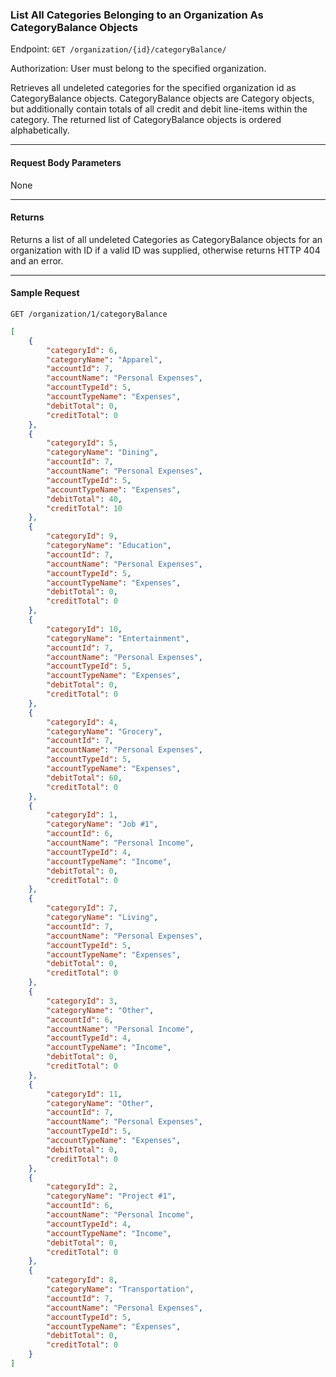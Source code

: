 ### List All Categories Belonging to an Organization As CategoryBalance Objects
Endpoint: `GET /organization/{id}/categoryBalance/`

Authorization: User must belong to the specified organization.

Retrieves all undeleted categories for the specified organization id as CategoryBalance objects. CategoryBalance objects are Category objects, but additionally contain totals of all credit and debit line-items within the category. The returned list of CategoryBalance objects is ordered alphabetically.
___

#### Request Body Parameters
None
___
#### Returns
Returns a list of all undeleted Categories as CategoryBalance objects for an organization with ID if a valid ID was supplied, otherwise returns HTTP 404 and an error.

___

#### Sample Request
`GET /organization/1/categoryBalance`
<br/>


```json
[
    {
        "categoryId": 6,
        "categoryName": "Apparel",
        "accountId": 7,
        "accountName": "Personal Expenses",
        "accountTypeId": 5,
        "accountTypeName": "Expenses",
        "debitTotal": 0,
        "creditTotal": 0
    },
    {
        "categoryId": 5,
        "categoryName": "Dining",
        "accountId": 7,
        "accountName": "Personal Expenses",
        "accountTypeId": 5,
        "accountTypeName": "Expenses",
        "debitTotal": 40,
        "creditTotal": 10
    },
    {
        "categoryId": 9,
        "categoryName": "Education",
        "accountId": 7,
        "accountName": "Personal Expenses",
        "accountTypeId": 5,
        "accountTypeName": "Expenses",
        "debitTotal": 0,
        "creditTotal": 0
    },
    {
        "categoryId": 10,
        "categoryName": "Entertainment",
        "accountId": 7,
        "accountName": "Personal Expenses",
        "accountTypeId": 5,
        "accountTypeName": "Expenses",
        "debitTotal": 0,
        "creditTotal": 0
    },
    {
        "categoryId": 4,
        "categoryName": "Grocery",
        "accountId": 7,
        "accountName": "Personal Expenses",
        "accountTypeId": 5,
        "accountTypeName": "Expenses",
        "debitTotal": 60,
        "creditTotal": 0
    },
    {
        "categoryId": 1,
        "categoryName": "Job #1",
        "accountId": 6,
        "accountName": "Personal Income",
        "accountTypeId": 4,
        "accountTypeName": "Income",
        "debitTotal": 0,
        "creditTotal": 0
    },
    {
        "categoryId": 7,
        "categoryName": "Living",
        "accountId": 7,
        "accountName": "Personal Expenses",
        "accountTypeId": 5,
        "accountTypeName": "Expenses",
        "debitTotal": 0,
        "creditTotal": 0
    },
    {
        "categoryId": 3,
        "categoryName": "Other",
        "accountId": 6,
        "accountName": "Personal Income",
        "accountTypeId": 4,
        "accountTypeName": "Income",
        "debitTotal": 0,
        "creditTotal": 0
    },
    {
        "categoryId": 11,
        "categoryName": "Other",
        "accountId": 7,
        "accountName": "Personal Expenses",
        "accountTypeId": 5,
        "accountTypeName": "Expenses",
        "debitTotal": 0,
        "creditTotal": 0
    },
    {
        "categoryId": 2,
        "categoryName": "Project #1",
        "accountId": 6,
        "accountName": "Personal Income",
        "accountTypeId": 4,
        "accountTypeName": "Income",
        "debitTotal": 0,
        "creditTotal": 0
    },
    {
        "categoryId": 8,
        "categoryName": "Transportation",
        "accountId": 7,
        "accountName": "Personal Expenses",
        "accountTypeId": 5,
        "accountTypeName": "Expenses",
        "debitTotal": 0,
        "creditTotal": 0
    }
]
```
